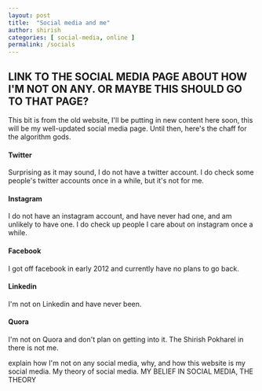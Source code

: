 ```yaml
---
layout: post
title:  "Social media and me"
author: shirish
categories: [ social-media, online ]
permalink: /socials
---
```


##  LINK TO THE SOCIAL MEDIA PAGE ABOUT HOW I'M NOT ON ANY. OR MAYBE THIS SHOULD GO TO THAT PAGE?
<div class="row justify-content-between">
<div class="col-md-8 pr-5">

<p>
This bit is from the old website, I'll be putting in new content here soon, this will be my well-updated social media page. Until then, here's the chaff for the algorithm gods.
</p>
<h4>Twitter</h4> Surprising as it may sound, I do not have a twitter account. I do check some people's twitter accounts once in a while, but it's not for me.
<br>
<h4>Instagram</h4> I do not have an instagram account, and have never had one, and am unlikely to have one. I do check up people I care about on instagram once a while.
<br>
<h4>Facebook</h4> I got off facebook in early 2012 and currently have no plans to go back.
<br>
<h4>Linkedin</h4> I'm not on Linkedin and have never been.
<br>
<h4>Quora</h4> I'm not on Quora and don't plan on getting into it. The Shirish Pokharel in there is not me.

explain how I'm not on any social media, why, and how this website is my social media.
My theory of social media. MY BELIEF IN SOCIAL MEDIA, THE THEORY



